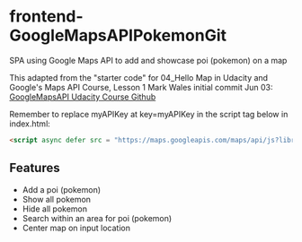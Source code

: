# frontend-GoogleMapsAPIPokemonGit
SPA using Google Maps API to add and showcase poi (pokemon) on a map

This adapted from the "starter code" for 04_Hello Map in Udacity and Google's Maps
API Course, Lesson 1 Mark Wales initial commit Jun 03: [GoogleMapsAPI Udacity Course Github]

Remember to replace myAPIKey at key=myAPIKey in the script tag below in index.html:

```html
<script async defer src = "https://maps.googleapis.com/maps/api/js?libraries=geometry,drawing&key=myAPIKey&v=3&callback=initMap">

```

## Features
 
 - Add a poi (pokemon)
 - Show all pokemon
 - Hide all pokemon
 - Search within an area for poi (pokemon)
 - Center map on input location
 



[AngularJS]: <http://angularjs.org>
[GoogleMapsAPI Udacity Course Github]: <https://github.com/udacity/ud864>
